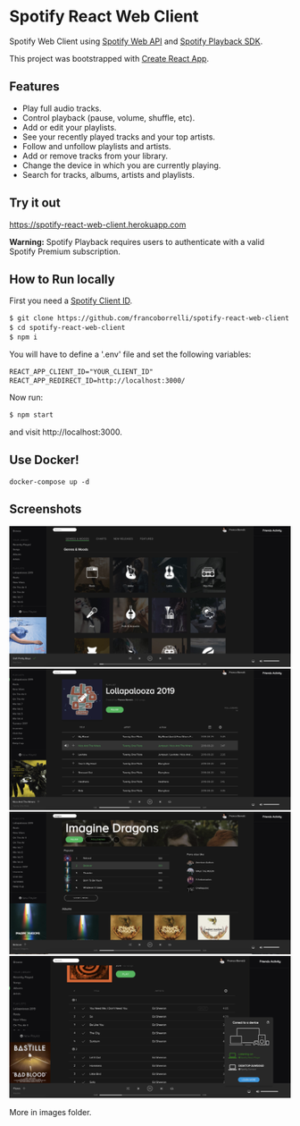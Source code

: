 # Spotify React Web Client

Spotify Web Client using [Spotify Web API](https://developer.spotify.com/documentation/web-api/) and [Spotify Playback SDK](https://developer.spotify.com/documentation/web-playback-sdk/).

This project was bootstrapped with [Create React App](https://github.com/facebookincubator/create-react-app).

## Features

- Play full audio tracks.
- Control playback (pause, volume, shuffle, etc).
- Add or edit your playlists.
- See your recently played tracks and your top artists.
- Follow and unfollow playlists and artists.
- Add or remove tracks from your library.
- Change the device in which you are currently playing.
- Search for tracks, albums, artists and playlists.

## Try it out

https://spotify-react-web-client.herokuapp.com

**Warning:** Spotify Playback requires users to authenticate with a valid Spotify Premium subscription.

## How to Run locally

First you need a [Spotify Client ID](https://developer.spotify.com/dashboard/applications).

```bash
$ git clone https://github.com/francoborrelli/spotify-react-web-client.git
$ cd spotify-react-web-client
$ npm i
```

You will have to define a '.env' file and set the following variables:

```
REACT_APP_CLIENT_ID="YOUR_CLIENT_ID"
REACT_APP_REDIRECT_ID=http://localhost:3000/
```

Now run:

```bash
$ npm start
```

and visit http://localhost:3000.

## Use Docker!

```
docker-compose up -d
```

## Screenshots

![browse](images/browse.png?raw=true 'Playlist')
![playlist](images/playlist.png?raw=true 'Artist')
![artist](images/artist.png?raw=true 'Artist')
![devices](images/devices.png?raw=true 'Artist')

More in images folder.
